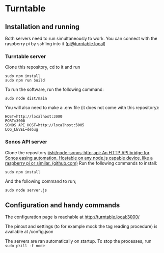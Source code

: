 # Turntable
## Installation and running
Both servers need to run simultaneously to work. You can connect with the raspberry pi by ssh'ing into it (pi@turntable.local)
### Turntable server
Clone this repository, cd to it and run
```
sudo npm install
sudo npm run build
```
To run the software, run the following command:
```
sudo node dist/main
``` 

You will also need to make a .env file (it does not come with this repository):
```
HOST=http://localhost:3000
PORT=3000
SONOS_API_HOST=http://localhost:5005
LOG_LEVEL=debug
```

### Sonos API server
Clone the repository [jishi/node-sonos-http-api: An HTTP API bridge for Sonos easing automation. Hostable on any node.js capable device, like a raspberry pi or similar. (github.com)](https://github.com/jishi/node-sonos-http-api)
Run the following commands to install:
```
sudo npm install
```
And the following command to run;
```
sudo node server.js
```

## Configuration and handy commands
The configuration page is reachable at http://turntable.local:3000/

The pinout and settings (to for example mock the tag reading procedure) is available at /config.json

The servers are ran automatically on startup. To stop the processes, run ```sudo pkill -f node```
